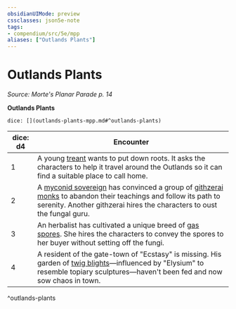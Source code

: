 ```yaml
---
obsidianUIMode: preview
cssclasses: json5e-note
tags:
- compendium/src/5e/mpp
aliases: ["Outlands Plants"]
---
```

# Outlands Plants
*Source: Morte's Planar Parade p. 14* 

**Outlands Plants**

`dice: [](outlands-plants-mpp.md#^outlands-plants)`

| dice: d4 | Encounter |
|----------|-----------|
| 1 | A young [treant](2-Mechanics/CLI/bestiary/plant/treant.md) wants to put down roots. It asks the characters to help it travel around the Outlands so it can find a suitable place to call home. |
| 2 | A [myconid sovereign](2-Mechanics/CLI/bestiary/plant/myconid-sovereign.md) has convinced a group of [githzerai monks](2-Mechanics/CLI/bestiary/humanoid/githzerai-monk.md) to abandon their teachings and follow its path to serenity. Another githzerai hires the characters to oust the fungal guru. |
| 3 | An herbalist has cultivated a unique breed of [gas spores](2-Mechanics/CLI/bestiary/plant/gas-spore.md). She hires the characters to convey the spores to her buyer without setting off the fungi. |
| 4 | A resident of the gate-town of "Ecstasy" is missing. His garden of [twig blights](2-Mechanics/CLI/bestiary/plant/twig-blight.md)—influenced by "Elysium" to resemble topiary sculptures—haven't been fed and now sow chaos in town. |
^outlands-plants